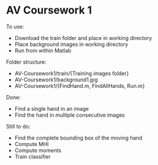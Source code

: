 AV Coursework 1
===============

To use:

* Download the train folder and place in working directory
* Place background images in working directory
* Run from within Matlab

Folder structure:

* AV-Coursework1/train/{Training images folder}
* AV-Coursework1/background1.jpg
* AV-Coursework1/{FindHand.m, FindAllHands, Run.m}

Done:

* Find a single hand in an image
* Find the hand in multiple consecutive images

Still to do:

* Find the complete bounding box of the moving hand
* Compute MHI
* Compute moments
* Train classifier